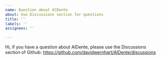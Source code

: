 ```yaml
---
name: Question about AlDente
about: Use Discussions section for questions
title: ''
labels: ''
assignees: ''

---
```


Hi, if you have a question about AlDente, please use the Discussions section of Github: https://github.com/davidwernhart/AlDente/discussions
